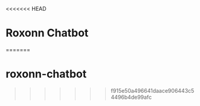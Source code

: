 <<<<<<< HEAD
# Roxonn Chatbot
=======
# roxonn-chatbot
>>>>>>> f915e50a496641daace906443c54496b4de99afc
